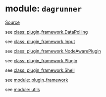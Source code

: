 # module: `dagrunner`

[Source](../dagrunner/__init__.py#L0)

see [class: plugin_framework.DataPolling](dagrunner.plugin_framework.md#class-datapolling)

see [class: plugin_framework.Input](dagrunner.plugin_framework.md#class-input)

see [class: plugin_framework.NodeAwarePlugin](dagrunner.plugin_framework.md#class-nodeawareplugin)

see [class: plugin_framework.Plugin](dagrunner.plugin_framework.md#class-plugin)

see [class: plugin_framework.Shell](dagrunner.plugin_framework.md#class-shell)

see [module: plugin_framework](dagrunner.plugin_framework.md#module-dagrunnerplugin_framework)

see [module: utils](dagrunner.utils.md#module-dagrunnerutils)

